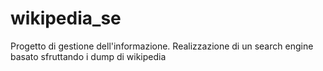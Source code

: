 # wikipedia_se
Progetto di gestione dell'informazione. Realizzazione di un search engine basato sfruttando i dump di wikipedia
